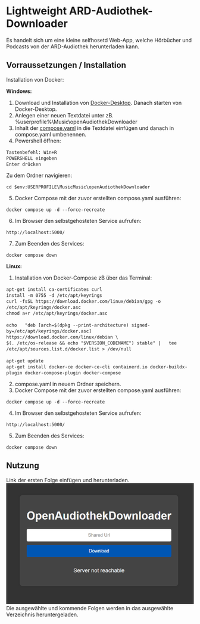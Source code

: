 # Lightweight ARD-Audiothek-Downloader

Es handelt sich um eine kleine selfhosetd Web-App, welche Hörbücher und Podcasts von der ARD-Audiothek herunterladen kann. 

## Vorraussetzungen / Installation

Installation von Docker:

__Windows:__

1. Download und Installation von [Docker-Desktop](https://docs.docker.com/desktop/setup/install/windows-install/). Danach starten von Docker-Desktop.
2. Anlegen einer neuen Textdatei unter zB. %userprofile%\Music\openAudiothekDownloader
3. Inhalt der [compose.yaml](./compose.yaml) in die Textdatei einfügen und danach in compose.yaml umbenennen.
4. Powershell öffnen: 
```
Tastenbefehl: Win+R
POWERSHELL eingeben
Enter drücken
```
Zu dem Ordner navigieren:
```
cd $env:USERPROFILE\MusicMusic\openAudiothekDownloader
```
5. Docker Compose mit der zuvor erstellten compose.yaml ausführen:
```
docker compose up -d --force-recreate
```
6. Im Browser den selbstgehosteten Service aufrufen:
```
http://localhost:5000/
```
7. Zum Beenden des Services:
```
docker compose down
```

__Linux:__
1. Installation von Docker-Compose zB über das Terminal:
```
apt-get install ca-certificates curl
install -m 0755 -d /etc/apt/keyrings
curl -fsSL https://download.docker.com/linux/debian/gpg -o /etc/apt/keyrings/docker.asc
chmod a+r /etc/apt/keyrings/docker.asc

echo   "deb [arch=$(dpkg --print-architecture) signed-by=/etc/apt/keyrings/docker.asc] https://download.docker.com/linux/debian \
$(. /etc/os-release && echo "$VERSION_CODENAME") stable" |   tee /etc/apt/sources.list.d/docker.list > /dev/null
   
apt-get update
apt-get install docker-ce docker-ce-cli containerd.io docker-buildx-plugin docker-compose-plugin docker-compose
```
2. compose.yaml in neuem Ordner speichern.
3. Docker Compose mit der zuvor erstellten compose.yaml ausführen:
```
docker compose up -d --force-recreate
```
4. Im Browser den selbstgehosteten Service aufrufen:
```
http://localhost:5000/
```
5. Zum Beenden des Services:
```
docker compose down
```

## Nutzung
Link der ersten Folge einfügen und herunterladen.
![alt text](./images/webfrontend.png)
Die ausgewählte und kommende Folgen werden in das ausgewählte Verzeichnis heruntergeladen. 